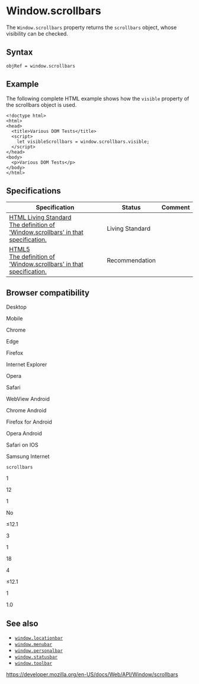 Window.scrollbars
=================

The `Window.scrollbars` property returns the `scrollbars` object, whose visibility can be checked.

Syntax
------

    objRef = window.scrollbars

Example
-------

The following complete HTML example shows how the `visible` property of the scrollbars object is used.

    <!doctype html>
    <html>
    <head>
      <title>Various DOM Tests</title>
      <script>
        let visibleScrollbars = window.scrollbars.visible;
      </script>
    </head>
    <body>
      <p>Various DOM Tests</p>
    </body>
    </html>

Specifications
--------------

<table><thead><tr class="header"><th>Specification</th><th>Status</th><th>Comment</th></tr></thead><tbody><tr class="odd"><td><a href="https://html.spec.whatwg.org/multipage/browsers.html#dom-window-scrollbars">HTML Living Standard<br />
<span class="small">The definition of 'Window.scrollbars' in that specification.</span></a></td><td><span class="spec-living">Living Standard</span></td><td></td></tr><tr class="even"><td><a href="https://www.w3.org/TR/html52/browsers.html#dom-window-scrollbars">HTML5<br />
<span class="small">The definition of 'Window.scrollbars' in that specification.</span></a></td><td><span class="spec-rec">Recommendation</span></td><td></td></tr></tbody></table>

Browser compatibility
---------------------

Desktop

Mobile

Chrome

Edge

Firefox

Internet Explorer

Opera

Safari

WebView Android

Chrome Android

Firefox for Android

Opera Android

Safari on IOS

Samsung Internet

`scrollbars`

1

12

1

No

≤12.1

3

1

18

4

≤12.1

1

1.0

See also
--------

-   [`window.locationbar`](locationbar)
-   [`window.menubar`](menubar)
-   [`window.personalbar`](personalbar)
-   [`window.statusbar`](statusbar)
-   [`window.toolbar`](toolbar)

<a href="https://developer.mozilla.org/en-US/docs/Web/API/Window/scrollbars" class="_attribution-link">https://developer.mozilla.org/en-US/docs/Web/API/Window/scrollbars</a>
